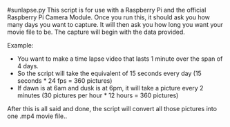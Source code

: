 #sunlapse.py
This script is for use with a Raspberry Pi and the official Raspberry Pi Camera Module.
Once you run this, it should ask you how many days you want to capture.
It will then ask you how long you want your movie file to be.
The capture will begin with the data provided.

Example: 
- You want to make a time lapse video that lasts 1 minute over the span of 4 days.
- So the script will take the equivalent of 15 seconds every day (15 seconds * 24 fps =  360 pictures)
- If dawn is at 6am and dusk is at 6pm, it will take a picture every 2 minutes (30 pictures per hour * 12 hours = 360 pictures)

After this is all said and done, the script will convert all those pictures into one .mp4 movie file..